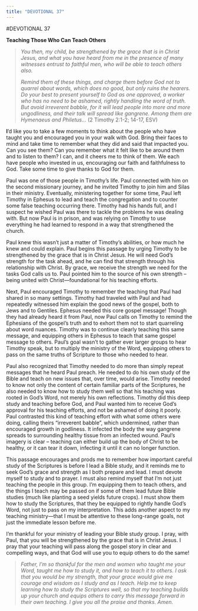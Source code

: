 ```yaml
---
title: "DEVOTIONAL 37"
---
```

#DEVOTIONAL 37

**Teaching Those Who Can Teach Others**

> *You then, my child, be strengthened by the grace that is in Christ
> Jesus, and what you have heard from me in the presence of many
> witnesses entrust to faithful men, who will be able to teach others
> also.*
>
> *Remind them of these things, and charge them before God not to
> quarrel about words, which does no good, but only ruins the hearers.
> Do your best to present yourself to God as one approved, a worker who
> has no need to be ashamed, rightly handling the word of truth. But
> avoid irreverent babble, for it will lead people into more and more
> ungodliness, and their talk will spread like gangrene. Among them are
> Hymenaeus and Philetus…* (2 Timothy 2:1-2; 14-17, ESV)

**I**’d like you to take a few moments to think about the people who
have taught you and encouraged you in your walk with God. Bring their
faces to mind and take time to remember what they did and said that
impacted you. Can you see them? Can you remember what it felt like to be
around them and to listen to them? I can, and it cheers me to think of
them. We each have people who invested in us, encouraging our faith and
faithfulness to God. Take some time to give thanks to God for them.

Paul was one of those people in Timothy’s life. Paul connected with him
on the second missionary journey, and he invited Timothy to join him and
Silas in their ministry. Eventually, ministering together for some time,
Paul left Timothy in Ephesus to lead and teach the congregation and to
counter some false teaching occurring there. Timothy had his hands full,
and I suspect he wished Paul was there to tackle the problems he was
dealing with. But now Paul is in prison, and was relying on Timothy to
use everything he had learned to respond in a way that strengthened the
church.

Paul knew this wasn’t just a matter of Timothy’s abilities, or how much
he knew and could explain. Paul begins this passage by urging Timothy to
be strengthened by the grace that is in Christ Jesus. He will need God’s
strength for the task ahead, and he can find that strength through his
relationship with Christ. By grace, we receive the strength we need for
the tasks God calls us to. Paul pointed him to the source of his own
strength – being united with Christ—foundational for his teaching
efforts.

Next, Paul encouraged Timothy to remember the teaching that Paul had
shared in so many settings. Timothy had traveled with Paul and had
repeatedly witnessed him explain the good news of the gospel, both to
Jews and to Gentiles. Ephesus needed this core gospel message! Though
they had already heard it from Paul, now Paul calls on Timothy to remind
the Ephesians of the gospel’s truth and to exhort them not to start
quarreling about word nuances. Timothy was to continue clearly teaching
this same message, and equipping others in Ephesus to teach that same
gospel message to others. Paul’s goal wasn’t to gather ever larger
groups to hear Timothy speak, but to multiply the ministry of the Word,
equipping others to pass on the same truths of Scripture to those who
needed to hear.

Paul also recognized that Timothy needed to do more than simply repeat
messages that he heard Paul preach. He needed to do his own study of the
Bible and teach on new issues that, over time, would arise. Timothy
needed to know not only the content of certain familiar parts of the
Scriptures, he also needed to know how to study them well so that his
teaching was rooted in God’s Word, not merely his own reflections.
Timothy did this deep study and teaching before God, and Paul wanted him
to receive God’s approval for his teaching efforts, and not be ashamed
of doing it poorly. Paul contrasted this kind of teaching effort with
what some others were doing, calling theirs “irreverent babble”, which
undermined, rather than encouraged growth in godliness. It infected the
body the way gangrene spreads to surrounding healthy tissue from an
infected wound. Paul’s imagery is clear – teaching can either build up
the body of Christ to be healthy, or it can tear it down, infecting it
until it can no longer function.

This passage encourages and prods me to remember how important careful
study of the Scriptures is before I lead a Bible study, and it reminds
me to seek God’s grace and strength as I both prepare and lead. I must
devote myself to study and to prayer. I must also remind myself that I’m
not just teaching the people in this group. I’m equipping them to teach
others, and the things I teach may be passed on if some of them lead
future Bible studies (much like planting a seed yields future crops). I
must show them how to study the Scriptures, that they be equipped to
rightly handle God’s Word, not just to pass on my interpretation. This
adds another aspect to my teaching ministry—that I must be attentive to
these long-range goals, not just the immediate lesson before me.

I’m thankful for your ministry of leading your Bible study group. I
pray, with Paul, that you will be strengthened by the grace that is in
Christ Jesus. I pray that your teaching will pass along the gospel story
in clear and compelling ways, and that God will use you to equip others
to do the same!

> *Father, I’m so thankful for the men and women who taught me your
> Word, taught me how to study it, and how to teach it to others. I ask
> that you would be my strength, that your grace would give me courage
> and wisdom as I study and as I teach. Help me to keep learning how to
> study the Scriptures well, so that my teaching builds up your church
> and equips others to carry this message forward in their own teaching.
> I give you all the praise and thanks. Amen.*

